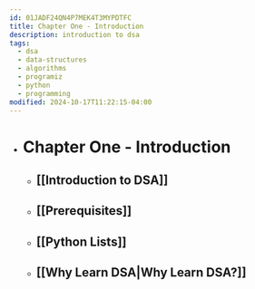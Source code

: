 ```yaml
---
id: 01JADF24QN4P7MEK4T3MYPDTFC
title: Chapter One - Introduction
description: introduction to dsa
tags:
  - dsa
  - data-structures
  - algorithms
  - programiz
  - python
  - programming
modified: 2024-10-17T11:22:15-04:00
---
```

- # Chapter One - Introduction
	- ## [[Introduction to DSA]]
	- ## [[Prerequisites]]
	- ## [[Python Lists]]
	- ## [[Why Learn DSA|Why Learn DSA?]]

